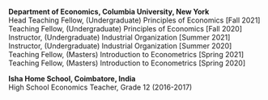 **Department of Economics, Columbia University, New York**  
Head Teaching Fellow, (Undergraduate) Principles of Economics [Fall 2021]  
Teaching Fellow, (Undergraduate) Principles of Economics [Fall 2020]  
Instructor, (Undergraduate) Industrial Organization [Summer 2021]  
Instructor, (Undergraduate) Industrial Organization [Summer 2020]  
Teaching Fellow, (Masters) Introduction to Econometrics [Spring 2021]  
Teaching Fellow, (Masters) Introduction to Econometrics [Spring 2020]

**Isha Home School, Coimbatore, India**  
High School Economics Teacher, Grade 12 (2016-2017)
